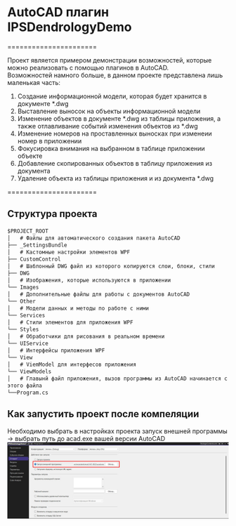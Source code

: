 # AutoCAD плагин IPSDendrologyDemo

======================

Проект является примером демонстрации возможностей, которые можно реализовать с помощью плагинов в AutoCAD.  
Возможностей намного больше, в данном проекте представлена лишь маленькая часть:  
1) Создание информационной модели, которая будет хранится в документе *.dwg  
2) Выставление выносок на объекты информационной модели  
3) Изменение объектов в документе *.dwg из таблицы приложения, а также отлавливание событий изменения объектов из *.dwg  
4) Изменение номеров на проставленных выносках при изменеии номер в приложении  
5) Фокусировка внимания на выбранном в таблице приложении объекте   
6) Добавление скопированных объектов в таблицу приложения из документа  
7) Удаление объекта из таблицы приложения и из документа *.dwg  

======================

## Структура проекта

```
$PROJECT_ROOT
│   # Файлы для автоматического создания пакета AutoCAD  
├── _SettingsBundle
│   # Кастомные настройки элементов WPF 
├── CustomControl
│   # Шаблонный DWG файл из которого копируются слои, блоки, стили
├── DWG
│   # Изображения, которые используются в приложении
└── Images
│   # Дополнительные файлы для работы с документов AutoCAD
└── Other
│   # Модели данных и методы по работе с ними
└── Services
│   # Стили элементов для приложения WPF
└── Styles
│   # Обработчики для рисования в реальном времени
└── UIService
│   # Интерфейсы приложения WPF
└── View
│   # ViemModel для интерфесов приложения
└── ViewModels
│   # Главынй файл приложения, вызов программы из AutoCAD начинается с этого файла
└──Program.cs
```

##  Как запустить проект после компеляции

Необходимо выбрать в настройках проекта запуск внешней программы -> выбрать путь до acad.exe вашей версии AutoCAD
![](https://github.com/BouRHooD/IPSDendrologyDemo/blob/master/_Documents/images/_1.jpg)

